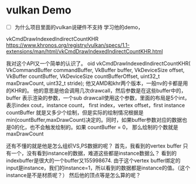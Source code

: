 # vulkan Demo
- [ ] 为什么项目里面的vulkan说硬件不支持
学习他的demo，

vkCmdDrawIndexedIndirectCountKHR
https://www.khronos.org/registry/vulkan/specs/1.1-extensions/man/html/vkCmdDrawIndexedIndirectCountKHR.html

我对这个API又一个简单的认识了。
oid vkCmdDrawIndexedIndirectCountKHR(
    VkCommandBuffer                             commandBuffer,
    VkBuffer                                    buffer,
    VkDeviceSize                                offset,
    VkBuffer                                    countBuffer,
    VkDeviceSize                                countBufferOffset,
    uint32_t                                    maxDrawCount,
    uint32_t                                    stride);
他又AMD和khr两个版本，一般nv的卡都是用的KHR的。
他的意思是他会调用几次drawcall，然后参数是在这些buffer中的，
buffer 表示渲染的参数，一个sub drawcall使用这个参数，里面的布局是5个int，表示index cout，instance count， first index，vertex offset，first instance
countBuffer 就是又多少个绘制，但是实际的绘制情况根据是 min(countBuffer,maxDrawCount)决定的。同时，如果buffer参数对应的数据也是0的化，也不会触发绘制的。如果
countBuffer = 0， 那么绘制的个数就是 maxDrawCount

还有不懂的就是他是怎么组织VS,PS数据的呢？
首先，我看到的vertex buffer 只有一个，没有看到instance的数据，难道这些都是instance数据么？
看到的indexbuffer是很大的一个buffer又155998674.
由于这个vertex buffer绑定的input是instance，我们的instance=1，所以看到的数据都是instance的值。（这个instance是不是材质呢？）
然后他的顶点等是怎么算的呢？



